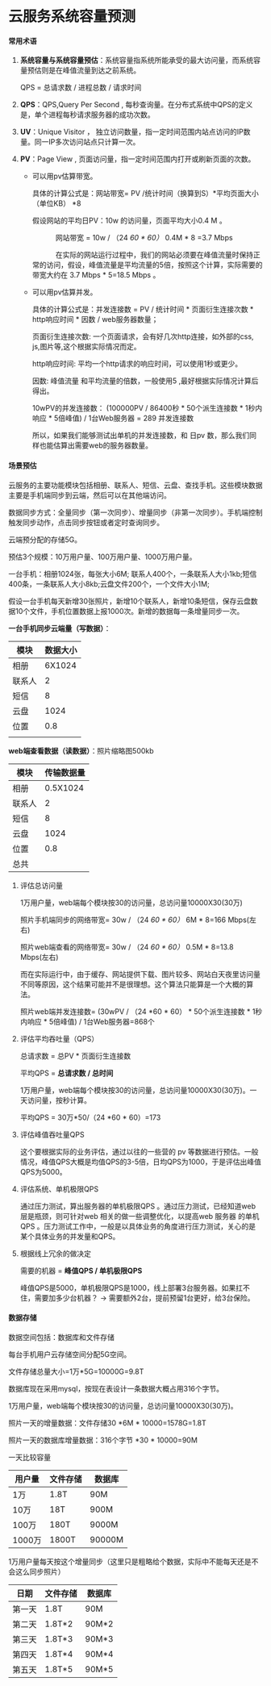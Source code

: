 # 云服务系统容量预测

#### 常用术语

1. **系统容量与系统容量预估**：系统容量指系统所能承受的最大访问量，而系统容量预估则是在峰值流量到达之前系统。

   QPS = 总请求数 / 进程总数 / 请求时间

2. **QPS**：QPS,Query Per Second , 每秒查询量。在分布式系统中QPS的定义是，单个进程每秒请求服务器的成功次数。

3. **UV**：Unique Visitor ， 独立访问数量，指一定时间范围内站点访问的IP数量。同一IP多次访问站点只计算一次。

4. **PV**：Page View , 页面访问量，指一定时间范围内打开或刷新页面的次数。

   - 可以用pv估算带宽。

      具体的计算公式是：网站带宽= PV /统计时间（换算到S）*平均页面大小（单位KB） *8

     假设网站的平均日PV：10w 的访问量，页面平均大小0.4 M 。

       　　　 网站带宽 = 10w / （24 *60 * 60）* 0.4M * 8 =3.7 Mbps

     　　　	在实际的网站运行过程中，我们的网站必须要在峰值流量时保持正常的访问，假设，峰值流量是平均流量的5倍，按照这个计算，实际需要的带宽大约在 3.7 Mbps * 5=18.5 Mbps 。

   - 可以用pv估算并发。

     具体的计算公式是：并发连接数 = PV / 统计时间 * 页面衍生连接次数 * http响应时间 * 因数 / web服务器数量；

     页面衍生连接次数: 一个页面请求，会有好几次http连接，如外部的css, js,图片等,这个根据实际情况而定。

     http响应时间: 平均一个http请求的响应时间，可以使用1秒或更少。

     因数: 峰值流量 和平均流量的倍数，一般使用5 ,最好根据实际情况计算后得出。

     10wPV的并发连接数： (100000PV / 86400秒 * 50个派生连接数 * 1秒内响应 * 5倍峰值) / 1台Web服务器 = 289 并发连接数

     所以，如果我们能够测试出单机的并发连接数，和 日pv 数，那么我们同样也能估算出需要web的服务器数量。

     

#### 场景预估

云服务的主要功能模块包括相册、联系人、短信、云盘、查找手机。这些模块数据主要是手机端同步到云端，然后可以在其他端访问。

数据同步方式：全量同步（第一次同步）、增量同步（非第一次同步）。手机端控制触发同步动作，点击同步按钮或者定时查询同步。



云端预分配的存储5G。

预估3个规模：10万用户量、100万用户量、1000万用户量。

一台手机：相册1024张，每张大小6M; 联系人400个，一条联系人大小1kb;短信400条，一条联系人大小8kb;云盘文件200个，一个文件大小1M;



假设一台手机每天新增30张照片，新增10个联系人，新增10条短信，保存云盘数据10个文件，手机位置数据上报1000次。新增的数据每一条增量同步一次。

**一台手机同步云端量（写数据）**：

| 模块   | 数据大小 |
| ------ | -------- |
| 相册   | 6X1024   |
| 联系人 | 2        |
| 短信   | 8        |
| 云盘   | 1024     |
| 位置   | 0.8      |
|        |          |

**web端查看数据（读数据）**：照片缩略图500kb

| 模块   | 传输数据量 |
| ------ | ---------- |
| 相册   | 0.5X1024   |
| 联系人 | 2          |
| 短信   | 8          |
| 云盘   | 1024       |
| 位置   | 0.8        |
| 总共   |            |



1. 评估总访问量

   1万用户量，web端每个模块按30的访问量，总访问量10000X30(30万)

   照片手机端同步的网络带宽= 30w / （24 *60 * 60）* 6M * 8=166 Mbps(左右)

   照片web端查看的网络带宽= 30w / （24 *60 * 60）* 0.5M * 8=13.8 Mbps(左右)

   而在实际运行中，由于缓存、网站提供下载、图片较多、网站白天夜里访问量不同等原因，这个结果可能并不是很理想。这个算法只能算是一个大概的算法。

   照片web端并发连接数= (30wPV / （24 *60 * 60） * 50个派生连接数 * 1秒内响应 * 5倍峰值) / 1台Web服务器=868个

2. 评估平均吞吐量（QPS）

   总请求数 = 总PV * 页面衍生连接数

   平均QPS = **总请求数 / 总时间**

   1万用户量，web端每个模块按30的访问量，总访问量10000X30(30万)。一天访问量，按秒计算。

   平均QPS = 30万*50/（24 *60 * 60）=173

3. 评估峰值吞吐量QPS

   这个要根据实际的业务评估，通过以往的一些营的 pv 等数据进行预估。一般情况，峰值QPS大概是均值QPS的3-5倍，日均QPS为1000，于是评估出峰值QPS为5000。

4. 评估系统、单机极限QPS

   通过压力测试，算出服务器的单机极限QPS 。通过压力测试，已经知道web层是瓶颈，则可针对web 相关的做一些调整优化，以提高web 服务器 的单机QPS 。压力测试工作中，一般是以具体业务的角度进行压力测试，关心的是某个具体业务的并发量和QPS。

5. 根据线上冗余的做决定

   需要的机器 = **峰值QPS / 单机极限QPS** 

   峰值QPS是5000，单机极限QPS是1000，线上部署3台服务器。如果扛不住，需要加多少台机器？ -> 需要额外2台，提前预留1台更好，给3台保险。



#### 数据存储

数据空间包括：数据库和文件存储	

每台手机用户云存储空间分配5G空间。



文件存储总量大小=1万*5G=10000G=9.8T

数据库现在采用mysql，按现在表设计一条数据大概占用316个字节。



1万用户量，web端每个模块按30的访问量，总访问量10000X30(30万)。

照片一天的增量数据：文件存储30 *6M * 10000=1578G=1.8T

照片一天的数据库增量数据：316个字节 *30 * 10000=90M



一天比较容量

| 用户量 | 文件存储 | 数据库 |
| ------ | -------- | ------ |
| 1万    | 1.8T     | 90M    |
| 10万   | 18T      | 900M   |
| 100万  | 180T     | 9000M  |
| 1000万 | 1800T    | 90000M |



1万用户量每天按这个增量同步（这里只是粗略给个数据，实际中不能每天还是不会这么同步照片）

| 日期   | 文件存储 | 数据库 |
| ------ | -------- | ------ |
| 第一天 | 1.8T     | 90M    |
| 第二天 | 1.8T*2   | 90M*2  |
| 第三天 | 1.8T*3   | 90M*3  |
| 第四天 | 1.8T*4   | 90M*4  |
| 第五天 | 1.8T*5   | 90M*5  |








